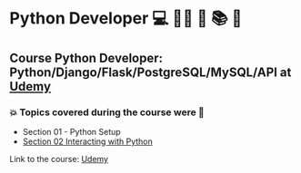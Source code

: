 # Python Developer 💻 🧑‍💻 :snake: :books: :game_die:
## Course Python Developer: Python/Django/Flask/PostgreSQL/MySQL/API at [Udemy](https://www.udemy.com/course/python-developer-pythondjangoflaskpostgresqlmysqlapi/)
### :boom: Topics covered during the course were :rocket:
- Section 01 - Python Setup
- [Section 02 Interacting with Python]()


Link to the course: [Udemy](https://www.udemy.com/course/python-developer-pythondjangoflaskpostgresqlmysqlapi/)

